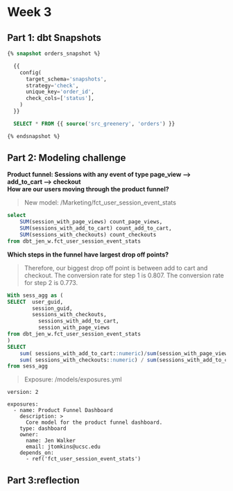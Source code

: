 # Week 3 
## Part 1: dbt Snapshots
```sql 
{% snapshot orders_snapshot %}

  {{
    config(
      target_schema='snapshots',
      strategy='check',
      unique_key='order_id',
      check_cols=['status'],
    )
  }}

  SELECT * FROM {{ source('src_greenery', 'orders') }}

{% endsnapshot %}
```

## Part 2: Modeling challenge

**Product funnel: Sessions with any event of type page_view --> add_to_cart --> checkout** <br>
**How are our users moving through the product funnel?**<br>
>New model: /Marketing/fct_user_session_event_stats
```sql 
select 
    SUM(session_with_page_views) count_page_views,
    SUM(sessions_with_add_to_cart) count_add_to_cart,
    SUM(sessions_with_checkouts) count_checkouts
from dbt_jen_w.fct_user_session_event_stats
```
**Which steps in the funnel have largest drop off points?** <br>
>Therefore, our biggest drop off point is between add to cart and checkout.
>The conversion rate for step 1 is 0.807. The conversion rate for step 2 is 0.773.
```sql 
With sess_agg as (
SELECT  user_guid,
        session_guid,
        sessions_with_checkouts, 
	      sessions_with_add_to_cart,
	      session_with_page_views
from dbt_jen_w.fct_user_session_event_stats
)
SELECT
    sum( sessions_with_add_to_cart::numeric)/sum(session_with_page_views::numeric) as cart,
    sum( sessions_with_checkouts::numeric) / sum(sessions_with_add_to_cart::numeric)  as page_view
from sess_agg  
```

>Exposure: /models/exposures.yml
```
version: 2

exposures:  
  - name: Product Funnel Dashboard
    description: >
      Core model for the product funnel dashboard.
    type: dashboard
    owner:
      name: Jen Walker
      email: jtomkins@ucsc.edu
    depends_on:
      - ref('fct_user_session_event_stats')
```

## Part 3:reflection

